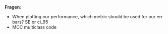 **Fragen**:
- When plotting our performance, which metric should be used for our err bars? SE or ci_95
- MCC multiclass code
